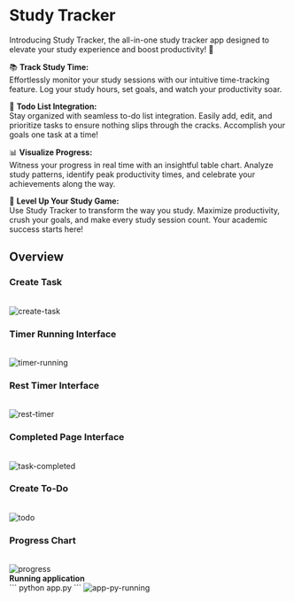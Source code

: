 # Study Tracker
Introducing Study Tracker, the all-in-one study tracker app designed to elevate your study experience and boost productivity! 🚀
<br/>

📚 <b>Track Study Time:</b><br/>
Effortlessly monitor your study sessions with our intuitive time-tracking feature. Log your study hours, set goals, and watch your productivity soar.

📅 <b>Todo List Integration:</b><br/>
Stay organized with seamless to-do list integration. Easily add, edit, and prioritize tasks to ensure nothing slips through the cracks. Accomplish your goals one task at a time!

📊 <b>Visualize Progress:</b><br/>
Witness your progress in real time with an insightful table chart. Analyze study patterns, identify peak productivity times, and celebrate your achievements along the way.

🚀 <b>Level Up Your Study Game:</b><br/>
Use Study Tracker to transform the way you study. Maximize productivity, crush your goals, and make every study session count. Your academic success starts here!
## Overview
<h3>Create Task</h3><br/>
<img src='https://i.postimg.cc/nz94nqBS/create-task.png' border='0' alt='create-task'/>
<h3>Timer Running Interface</h3><br/>
<img src='https://i.postimg.cc/qM435Pb5/timer-running.png' border='0' alt='timer-running'/>
<h3>Rest Timer Interface</h3><br/>
<img src='https://i.postimg.cc/HLpX8f5M/rest-timer-running.png' border='0' alt='rest-timer'/>
<h3>Completed Page Interface</h3><br/>
<img src='https://i.postimg.cc/TYSFJvJZ/completed.png' border='0' alt='task-completed'/>
<h3>Create To-Do</h3><br/>
<img src='https://i.postimg.cc/wj2WbKXq/todo.png' border='0' alt='todo'/>
<h3>Progress Chart</h3><br/>
<img src='https://i.postimg.cc/BZzMdcPF/progress.png' border='0' alt='progress'/><br/>
<b>Running application</b><br/>
```
python app.py
```
<img src='https://i.postimg.cc/ZYvMYMSH/running-app.png' border='0' alt='app-py-running'/>
